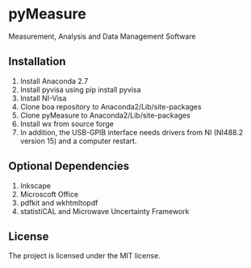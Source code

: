 # pyMeasure
Measurement, Analysis and Data Management Software

Installation
------------
1.	Install Anaconda 2.7
2.	Install pyvisa using pip install pyvisa
3.	Install NI-Visa
4.	Clone boa repository to Anaconda2/Lib/site-packages
5.	Clone pyMeasure to Anaconda2/Lib/site-packages
6.	Install wx from source forge
7.	In addition, the USB-GPIB interface needs drivers from NI (NI488.2 version 15) and a computer restart.

Optional Dependencies
----------------------
1. Inkscape
2. Microscoft Office
3. pdfkit and wkhtmltopdf
4. statistiCAL and Microwave Uncertainty Framework


License
-------

The project is licensed under the MIT license.